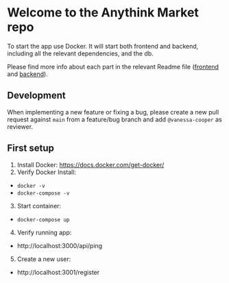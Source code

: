 # Welcome to the Anythink Market repo

To start the app use Docker. It will start both frontend and backend, including all the relevant dependencies, and the db.

Please find more info about each part in the relevant Readme file ([frontend](frontend/readme.md) and [backend](backend/README.md)).

## Development

When implementing a new feature or fixing a bug, please create a new pull request against `main` from a feature/bug branch and add `@vanessa-cooper` as reviewer.

## First setup

1. Install Docker: https://docs.docker.com/get-docker/
2. Verify Docker Install:

- `docker -v`
- `docker-compose -v`

3. Start container:

- `docker-compose up`

4. Verify running app:

- http://localhost:3000/api/ping

5. Create a new user:

- http://localhost:3001/register
